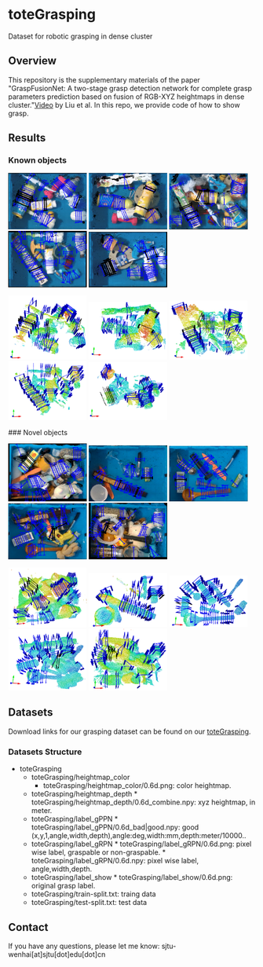 # toteGrasping
Dataset for robotic grasping in dense cluster

## Overview
This repository is the supplementary materials of the paper "GraspFusionNet: A two-stage grasp detection network for complete grasp parameters prediction based on fusion of RGB-XYZ heightmaps in dense cluster."[Video](https://www.youtube.com/watch?v=SsE5-FuK5jo) by Liu et al. In this repo, we provide  code of how to show grasp.

## Results
### Known objects
<p>
	<img src ="results/known/000011_color.png" width="160" />
	<img src ="results/known/000110_color.png" width="160" />
	<img src ="results/known/000135_color.png" width="160" />
	<img src ="results/known/000148_color.png" width="160" />
	<img src ="results/known/000176_color.png" width="160" />
</p>
<p>
	<img src ="results/known/000011_3d.png" width="160" /> 
	<img src ="results/known/000110_3d.png" width="160" />
	<img src ="results/known/000135_3d.png" width="160" />
	<img src ="results/known/000148_depth.png" width="160" />
	<img src ="results/known/000176_3d.png" width="160" />
</p>
### Novel objects
<p>
	<img src ="results/novel/01_2d.png" width="160" />
	<img src ="results/novel/02_2d.png" width="160" />
	<img src ="results/novel/03_2d.png" width="160" />
	<img src ="results/novel/04_2d.png" width="160" />
	<img src ="results/novel/05_2d.png" width="160" />
</p>
<p>
	<img src ="results/novel/01_3d.png" width="160" /> 
	<img src ="results/novel/02_3d.png" width="160" />
	<img src ="results/novel/03_3d.png" width="160" />
	<img src ="results/novel/04_3d.png" width="160" />
	<img src ="results/novel/05_3d.png" width="160" />
</p>


## Datasets
Download links for our grasping dataset  can be found on our [toteGrasping](http://vision.princeton.edu/projects/2017/arc/#datasets).

### Datasets Structure
* toteGrasping
	* toteGrasping/heightmap_color
		* toteGrasping/heightmap_color/0.6d.png: color heightmap.
  * toteGrasping/heightmap_depth
		* toteGrasping/heightmap_depth/0.6d_combine.npy: xyz heightmap, in meter.
  * toteGrasping/label_gPPN
		* toteGrasping/label_gPPN/0.6d_bad|good.npy: good (x,y,1,angle,width,depth),angle:deg,width:mm,depth:meter/10000..
  * toteGrasping/label_gRPN
		* toteGrasping/label_gRPN/0.6d.png: pixel wise label, graspable or non-graspable.
		* toteGrasping/label_gRPN/0.6d.npy: pixel wise label, angle,width,depth.
  * toteGrasping/label_show
		* toteGrasping/label_show/0.6d.png: original grasp label.
  * toteGrasping/train-split.txt: traing data
  * toteGrasping/test-split.txt:  test data

## Contact
If you have any questions, please let me know:  sjtu-wenhai[at]sjtu[dot]edu[dot]cn


